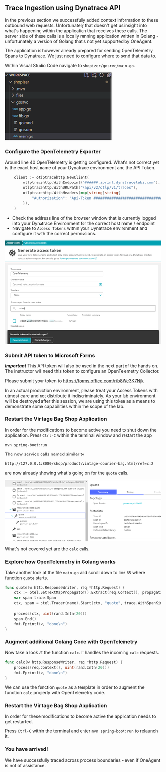 ## Trace Ingestion using Dynatrace API

In the previous section we successfully added context information to these outbound web requests. Unfortunately that doesn't get us insight into what's happening within the application that receives these calls. The server side of these calls is a locally running application written in Golang - unfortunately a version of Golang that's not yet supported by OneAgent.

The application is however already prepared for sending OpenTelemetry Spans to Dynatrace. We just need to configure where to send that data to.

Within Visual Studio Code navigate to `shopizer/gosrvc/main.go`.

![golang](../../assets/images/main.go.png)

### Configure the OpenTelemetry Exporter

Around line 40 OpenTelemetry is getting configured. What's not correct yet is the exact host name of your Dynatrace environment and the API Token.

```go
	client := otlptracehttp.NewClient(
		otlptracehttp.WithEndpoint("######.sprint.dynatracelabs.com"),
		otlptracehttp.WithURLPath("/api/v2/otlp/v1/traces"),
		otlptracehttp.WithHeaders(map[string]string{
			"Authorization": "Api-Token ############################################################################################",
		}),
	)
```

- Check the address line of the browser window that is currently logged into your Dynatrace Environment for the correct host name / endpoint
- Navigate to ``Access Tokens`` within your Dynatrace environment and configure it with the correct permissions.

![access token](../../assets/images/access-token.png)

### Submit API token to Microsoft Forms

***Important***
This API token will also be used in the next part of the hands on. The instructor will need this token to configure an OpenTelemetry Collector.

Please submit your token to <a href="https://forms.office.com/r/b8We3K7Njk" target="_blank">https://forms.office.com/r/b8We3K7Njk</a>

In an actual production environment, please treat your Access Tokens with utmost care and not distribute it indiscriminately. As your lab environment will be destroyed after this session, we are using this token as a means to demonstrate some capabilities within the scope of the lab.

### Restart the Vintage Bag Shop Application

In order for the modifications to become active you need to shut down the application. Press `Ctrl-C` within the terminal window and restart the app

```bash
mvn spring-boot:run
```

The new service calls named similar to

```
http://127.0.0.1:8080/shop/product/vintage-courier-bag.html/ref=c:2
```

are now already showing what's going on for the `quote` calls.

![quote](../../assets/images/quote.png)

What's not covered yet are the `calc` calls.

### Explore how OpenTelemetry in Golang works

Take another look at the file `main.go` and scroll down to line `65` where function `quote` starts.

```go
func quote(w http.ResponseWriter, req *http.Request) {
	ctx := otel.GetTextMapPropagator().Extract(req.Context(), propagation.HeaderCarrier(req.Header))
	var span trace.Span
	ctx, span = otel.Tracer(name).Start(ctx, "quote", trace.WithSpanKind(trace.SpanKindServer))

	process(ctx, uint(rand.Intn(20)))
	span.End()
	fmt.Fprintf(w, "done\n")
}
```
### Augment additional Golang Code with OpenTelemetry

Now take a look at the function `calc`. It handles the incoming `calc` requests.

```go
func calc(w http.ResponseWriter, req *http.Request) {
	process(req.Context(), uint(rand.Intn(20)))
	fmt.Fprintf(w, "done\n")
}
```

We can use the function `quote` as a template in order to augment the function `calc` properly with OpenTelemetry code.

### Restart the Vintage Bag Shop Application

In order for these modifications to become active the application needs to get restarted.

Press `Ctrl-C` within the terminal and enter `mvn spring-boot:run` to relaunch it.

### You have arrived!
We have successfully traced across process boundaries - even if OneAgent is not of assistance.
